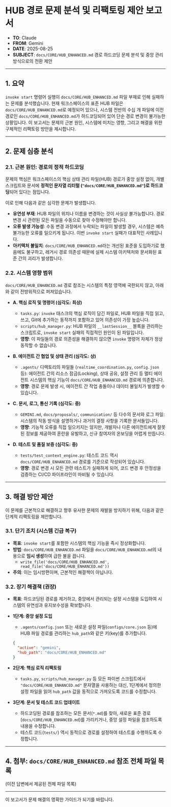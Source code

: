 # HUB 경로 문제 분석 및 리팩토링 제안 보고서

- **TO**: Claude
- **FROM**: Gemini
- **DATE**: 2025-08-25
- **SUBJECT**: `docs/CORE/HUB_ENHANCED.md` 경로 하드코딩 문제 분석 및 중앙 관리 방식으로의 전환 제안

---

## 1. 요약

`invoke start` 명령어 실행이 `docs/CORE/HUB_ENHANCED.md` 파일 부재로 인해 실패하는 문제를 분석했습니다. 현재 워크스페이스의 표준 HUB 파일은 `docs/CORE/HUB_ENHANCED.md`로 예정되어 있으나, 시스템 전반의 수십 개 파일에 이전 경로인 `docs/CORE/HUB_ENHANCED.md`가 하드코딩되어 있어 단순 경로 변경이 불가능한 상황입니다. 이 보고서는 문제의 근본 원인, 시스템에 미치는 영향, 그리고 해결을 위한 구체적인 리팩토링 방안을 제시합니다.

---

## 2. 문제 심층 분석

### 2.1. 근본 원인: 경로의 정적 하드코딩

문제의 핵심은 워크스페이스의 핵심 상태 관리 파일(HUB) 경로가 중앙 설정 없이, 개별 스크립트와 문서에 **정적인 문자열 리터럴 (`"docs/CORE/HUB_ENHANCED.md"`)로 하드코딩**되어 있다는 점입니다.

이로 인해 다음과 같은 심각한 문제가 발생합니다.

- **유연성 부재**: HUB 파일의 위치나 이름을 변경하는 것이 사실상 불가능합니다. 경로 변경 시 관련된 모든 파일을 수동으로 찾아 수정해야만 합니다.
- **오류 발생 가능성**: 수동 변경 과정에서 누락되는 파일이 발생할 경우, 시스템은 예측 불가능한 오류를 일으키게 됩니다. 이번 `invoke start` 실패가 대표적인 사례입니다.
- **아키텍처 불일치**: `docs/CORE/HUB_ENHANCED.md`라는 개선된 표준을 도입하기로 했음에도 불구하고, 레거시 경로 의존성 때문에 실제 시스템 아키텍처와 문서화된 표준 간의 괴리가 발생합니다.

### 2.2. 시스템 영향 범위

`docs/CORE/HUB_ENHANCED.md` 경로 참조는 시스템의 특정 영역에 국한되지 않고, 아래와 같이 전방위적으로 퍼져있습니다.

- **A. 핵심 로직 및 명령어 (심각도: 최상)**
  - `tasks.py`: `invoke` 태스크의 핵심 로직이 담긴 파일로, HUB 파일을 직접 읽고, 쓰고, Git에 추가하는 동작까지 포함하고 있어 의존성이 가장 높습니다.
  - `scripts/hub_manager.py`: HUB 파일의 `__lastSession__` 블록을 관리하는 스크립트로, `invoke start` 실패의 직접적인 원인이 된 파일입니다.
  - **영향**: 이 파일들의 경로 의존성을 해결하지 않으면 `invoke` 명령어 자체가 정상 동작할 수 없습니다.

- **B. 에이전트 간 협업 및 상태 관리 (심각도: 상)**
  - `.agents/` 디렉토리의 파일들 (`realtime_coordination.py`, `config.json` 등): 에이전트 간의 리소스 잠금(Locking), 상태 공유, 설정 관리 등 멀티 에이전트 시스템의 핵심 기능이 `docs/CORE/HUB_ENHANCED.md` 경로에 의존합니다.
  - **영향**: 경로 문제 발생 시, 에이전트 간 작업 충돌이나 데이터 불일치가 발생할 수 있습니다.

- **C. 문서, 로그, 통신 기록 (심각도: 중)**
  - `GEMINI.md`, `docs/proposals/`, `communication/` 등 다수의 문서와 로그 파일: 시스템의 작동 방식을 설명하거나 과거의 결정 사항을 기록한 문서들입니다.
  - **영향**: 기능적 오류를 직접 일으키지는 않지만, 개발자나 다른 에이전트에게 잘못된 정보를 제공하여 혼란을 유발하고, 신규 참여자의 온보딩을 어렵게 만듭니다.

- **D. 테스트 및 품질 보증 (심각도: 중)**
  - `tests/test_context_engine.py`: 테스트 코드 역시 `docs/CORE/HUB_ENHANCED.md` 경로를 기준으로 작성되어 있습니다.
  - **영향**: 경로 변경 시 모든 관련 테스트가 실패하게 되어, 코드 변경 후 안정성을 검증하는 CI/CD 파이프라인이 마비될 수 있습니다.

---

## 3. 해결 방안 제안

이 문제를 근본적으로 해결하고 향후 유사한 문제의 재발을 방지하기 위해, 다음과 같은 단계적 리팩토링을 제안합니다.

### 3.1. 단기 조치 (시스템 긴급 복구)

- **목표**: `invoke start`를 포함한 시스템의 핵심 기능을 즉시 정상화합니다.
- **방법**: `docs/CORE/HUB_ENHANCED.md` 파일을 `docs/CORE/HUB_ENHANCED.md`의 내용으로 **임시 생성**하여 급한 불을 끕니다.
  - `write_file('docs/CORE/HUB_ENHANCED.md', read_file('docs/CORE/HUB_ENHANCED.md'))`
- **주의**: 이는 임시방편이며, 근본적인 해결책이 아닙니다.

### 3.2. 장기 해결책 (권장)

- **목표**: 하드코딩된 경로를 제거하고, 중앙에서 관리되는 설정 시스템을 도입하여 시스템의 유연성과 유지보수성을 확보합니다.

- **1단계: 중앙 설정 도입**
  - `.agents/config.json` 또는 새로운 설정 파일(`configs/core.json` 등)에 HUB 파일 경로를 관리하는 `hub_path`와 같은 키(key)를 추가합니다.
  ```json
  {
    "active": "gemini",
    "hub_path": "docs/CORE/HUB_ENHANCED.md" 
  }
  ```

- **2단계: 핵심 로직 리팩토링**
  - `tasks.py`, `scripts/hub_manager.py` 등 모든 파이썬 스크립트에서 `"docs/CORE/HUB_ENHANCED.md"` 문자열을 사용하는 대신, 1단계에서 정의한 설정 파일을 읽어 `hub_path` 값을 동적으로 가져오도록 코드를 수정합니다.

- **3단계: 문서 및 테스트 코드 업데이트**
  - 하드코딩된 경로를 참조하는 모든 문서(`*.md`)를 찾아, 새로운 표준 경로(`docs/CORE/HUB_ENHANCED.md`)를 가리키거나, 중앙 설정 파일을 참조하도록 내용을 수정합니다.
  - 테스트 코드(`tests/`) 역시 동적으로 경로를 설정하여 테스트를 수행하도록 수정합니다.

---

## 4. 첨부: `docs/CORE/HUB_ENHANCED.md` 참조 전체 파일 목록

(이전 답변에서 제공된 전체 파일 목록)

---

이 보고서가 문제 해결의 명확한 가이드가 되기를 바랍니다.

